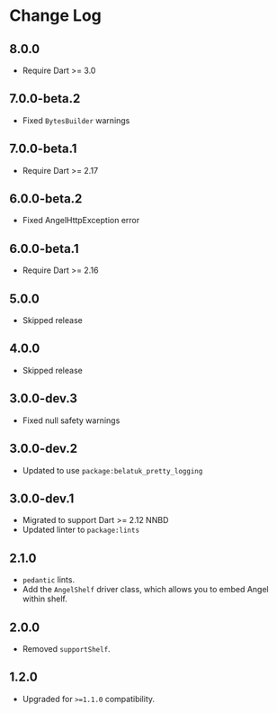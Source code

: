 # Change Log

## 8.0.0

* Require Dart >= 3.0

## 7.0.0-beta.2

* Fixed `BytesBuilder` warnings

## 7.0.0-beta.1

* Require Dart >= 2.17

## 6.0.0-beta.2

* Fixed AngelHttpException error

## 6.0.0-beta.1

* Require Dart >= 2.16

## 5.0.0

* Skipped release

## 4.0.0

* Skipped release

## 3.0.0-dev.3

* Fixed null safety warnings

## 3.0.0-dev.2

* Updated to use `package:belatuk_pretty_logging`

## 3.0.0-dev.1

* Migrated to support Dart >= 2.12 NNBD
* Updated linter to `package:lints`

## 2.1.0

* `pedantic` lints.
* Add the `AngelShelf` driver class, which allows you to embed Angel within shelf.

## 2.0.0

* Removed `supportShelf`.

## 1.2.0

* Upgraded for `>=1.1.0` compatibility.
